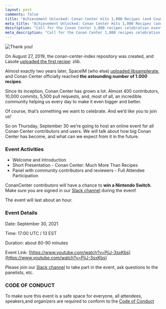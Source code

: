```yaml
---
layout: post
comments: false
title: "Achievement Unlocked: Conan Center Hits 1,000 Recipes (and Counting)"
meta_title: "Achievement Unlocked: Conan Center Hits 1,000 Recipes (and Counting)"
description: "Call for the Conan Center 1,000 recipes celebration event"
meta_description: "Call for the Conan Center 1,000 recipes celebration event"
---
```


<p class="centered">
    <img src="{{ site.baseurl }}/assets/post_images/2021-09-22/1000_recipes.jpg" align="center" alt="Thank you!"/>
</p>

On August 27, 2019, the conan-center-index repository was created, and Lasote
[uploaded the first recipe](https://github.com/conan-io/conan-center-index/commit/b39b3889147fd84643e1b65a433934343eb70ff4):
zlib.

Almost exactly two years later, SpaceIM (who else)
[uploaded libsamplerate](https://github.com/tapia/conan-center-index/commit/9bc281eac017bd33a5cf221e289a0a10ad0ffdfb),
and Conan Center officially reached **the astounding number of 1.000 recipes**.

Since its inception, Conan Center has grown a lot. Almost 400 contributors, 10,000 commits, 5,500
pull requests, and, most of all, an incredible community helping us every day to make it even bigger
and better.

Of course, that’s something we want to celebrate. And we’d like you to join us!

So on Thursday, September 30 we’re going to host an online event for all Conan Center contributors
and users. We will talk about how big Conan Center has become, and what can we expect from it in the
future.

### Event Activities

* Welcome and Introduction
* Short Presentation - Conan Center: Much More Than Recipes
* Panel with community contributors and reviewers - Full Attendee Participation

ConanCenter contributors will have a chance to **win a Nintendo Switch**. Make sure you are signed
in our [Slack channel](https://cpplang.slack.com/?id=conan) during the event!

The event will last about an hour.

### Event Details

Date: September 30, 2021

Time: 17:00 UTC / 13 EST

Duration: about 60-90 minutes

Event Link: [https://www.youtube.com/watch?v=PjiJ-3sxKbs](https://www.youtube.com/watch?v=PjiJ-3sxKbs)

Please join our [Slack channel](https://cpplang.slack.com/?id=conan) to take part in the event, ask
questions to the panelists, etc.

### CODE OF CONDUCT
To make sure this event is a safe space for everyone, all attendees, speakers,and organizers are
required to conform to the [Code of Conduct](https://github.com/conan-io/code-of-conduct/blob/main/1000-recipes.md)
